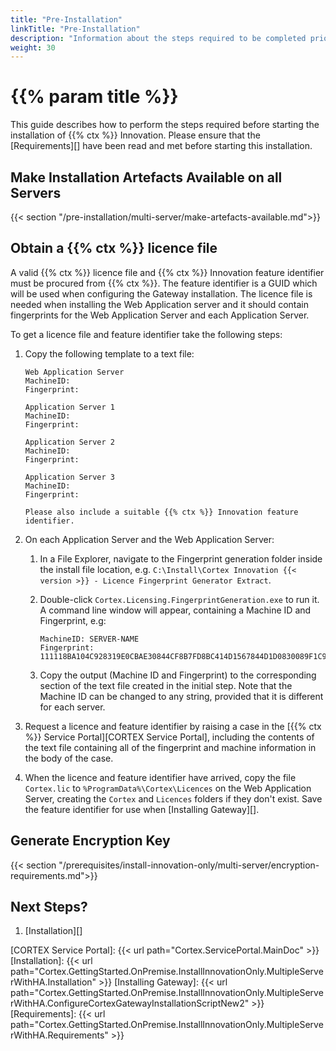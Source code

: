 ```yaml
---
title: "Pre-Installation"
linkTitle: "Pre-Installation"
description: "Information about the steps required to be completed prior to starting the installation."
weight: 30
---
```


# {{% param title %}}

This guide describes how to perform the steps required before starting the installation of {{% ctx %}} Innovation. Please ensure that the [Requirements][] have been read and met before starting this installation.

## Make Installation Artefacts Available on all Servers

{{< section "/pre-installation/multi-server/make-artefacts-available.md">}}

## Obtain a {{% ctx %}} licence file

A valid {{% ctx %}} licence file and {{% ctx %}} Innovation feature identifier must be procured from {{% ctx %}}. The feature identifier is a GUID which will be used when configuring the Gateway installation. The licence file is needed when installing the Web Application server and it should contain fingerprints for the Web Application Server and each Application Server.

To get a licence file and feature identifier take the following steps:

1. Copy the following template to a text file:

    ```text
    Web Application Server
    MachineID: 
    Fingerprint: 

    Application Server 1
    MachineID: 
    Fingerprint: 

    Application Server 2
    MachineID: 
    Fingerprint: 

    Application Server 3
    MachineID: 
    Fingerprint: 

    Please also include a suitable {{% ctx %}} Innovation feature identifier.
    ```

1. On each Application Server and the Web Application Server:
    1. In a File Explorer, navigate to the Fingerprint generation folder inside the install file location, e.g. `C:\Install\Cortex Innovation {{< version >}} - Licence Fingerprint Generator Extract`.
    1. Double-click `Cortex.Licensing.FingerprintGeneration.exe` to run it. A command line window will appear, containing a Machine ID and Fingerprint, e.g:

       ```text
       MachineID: SERVER-NAME
       Fingerprint: 111118BA104C928319E0CBAE30844CF8B7FD8BC414D1567844D1D0830089F1C9BF5C6
       ```

    1. Copy the output (Machine ID and Fingerprint) to the corresponding section of the text file created in the initial step. Note that the Machine ID can be changed to any string, provided that it is different for each server.
1. Request a licence and feature identifier by raising a case in the [{{% ctx %}} Service Portal][CORTEX Service Portal], including the contents of the text file containing all of the fingerprint and machine information in the body of the case.
1. When the licence and feature identifier have arrived, copy the file `Cortex.lic` to `%ProgramData%\Cortex\Licences` on the Web Application Server, creating the `Cortex` and `Licences` folders if they don't exist. Save the feature identifier for use when [Installing Gateway][].

## Generate Encryption Key

{{< section "/prerequisites/install-innovation-only/multi-server/encryption-requirements.md">}}

## Next Steps?

1. [Installation][]

[CORTEX Service Portal]: {{< url path="Cortex.ServicePortal.MainDoc" >}}
[Installation]: {{< url path="Cortex.GettingStarted.OnPremise.InstallInnovationOnly.MultipleServerWithHA.Installation" >}}
[Installing Gateway]: {{< url path="Cortex.GettingStarted.OnPremise.InstallInnovationOnly.MultipleServerWithHA.ConfigureCortexGatewayInstallationScriptNew2" >}}
[Requirements]: {{< url path="Cortex.GettingStarted.OnPremise.InstallInnovationOnly.MultipleServerWithHA.Requirements" >}}
